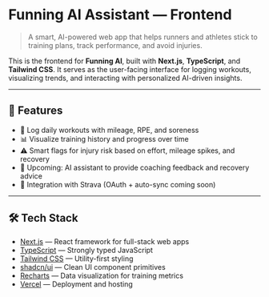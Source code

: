 # Funning AI Assistant — Frontend

> A smart, AI-powered web app that helps runners and athletes stick to training plans, track performance, and avoid injuries.

This is the frontend for **Funning AI**, built with **Next.js**, **TypeScript**, and **Tailwind CSS**. It serves as the user-facing interface for logging workouts, visualizing trends, and interacting with personalized AI-driven insights.

---

## 🚀 Features

- 📝 Log daily workouts with mileage, RPE, and soreness
- 📊 Visualize training history and progress over time
- ⚠️ Smart flags for injury risk based on effort, mileage spikes, and recovery
- 🧠 Upcoming: AI assistant to provide coaching feedback and recovery advice
- 🔗 Integration with Strava (OAuth + auto-sync coming soon)

---

## 🛠️ Tech Stack

- [Next.js](https://nextjs.org/) — React framework for full-stack web apps
- [TypeScript](https://www.typescriptlang.org/) — Strongly typed JavaScript
- [Tailwind CSS](https://tailwindcss.com/) — Utility-first styling
- [shadcn/ui](https://ui.shadcn.com/) — Clean UI component primitives
- [Recharts](https://recharts.org/en-US/) — Data visualization for training metrics
- [Vercel](https://vercel.com/) — Deployment and hosting

